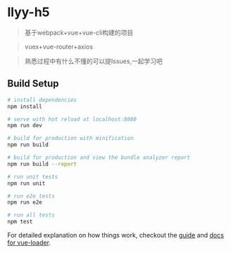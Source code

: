 # llyy-h5

> 基于webpack+vue+vue-cli构建的项目

> vuex+vue-router+axios

> 熟悉过程中有什么不懂的可以提Issues,一起学习吧

## Build Setup

``` bash
# install dependencies
npm install

# serve with hot reload at localhost:8080
npm run dev

# build for production with minification
npm run build

# build for production and view the bundle analyzer report
npm run build --report

# run unit tests
npm run unit

# run e2e tests
npm run e2e

# run all tests
npm test
```

For detailed explanation on how things work, checkout the [guide](http://vuejs-templates.github.io/webpack/) and [docs for vue-loader](http://vuejs.github.io/vue-loader).
